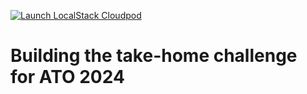 [![Launch LocalStack Cloudpod](https://localstack.cloud/gh/launch-pod-badge.svg)](https://app.localstack.cloud/launchpad?url=https://raw.githubusercontent.com/localstack-samples/ATO-24-takehome-challenge/main/localstack-cloud-pod)

# Building the take-home challenge for ATO 2024
